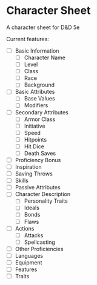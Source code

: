 # Character Sheet
A character sheet for D&D 5e

Current features:
- [ ] Basic Information
  - [ ] Character Name
  - [ ] Level
  - [ ] Class
  - [ ] Race
  - [ ] Background
- [ ] Basic Attributes
  - [ ] Base Values
  - [ ] Modifiers
- [ ] Secondary Attributes
  - [ ] Armor Class
  - [ ] Initiative
  - [ ] Speed
  - [ ] Hitpoints
  - [ ] Hit Dice
  - [ ] Death Saves
- [ ] Proficiency Bonus
- [ ] Inspiration
- [ ] Saving Throws
- [ ] Skills
- [ ] Passive Attributes
- [ ] Character Description
  - [ ] Personality Traits
  - [ ] Ideals
  - [ ] Bonds
  - [ ] Flaws
- [ ] Actions
  - [ ] Attacks
  - [ ] Spellcasting
- [ ] Other Proficiencies
- [ ] Languages
- [ ] Equipment
- [ ] Features
- [ ] Traits
